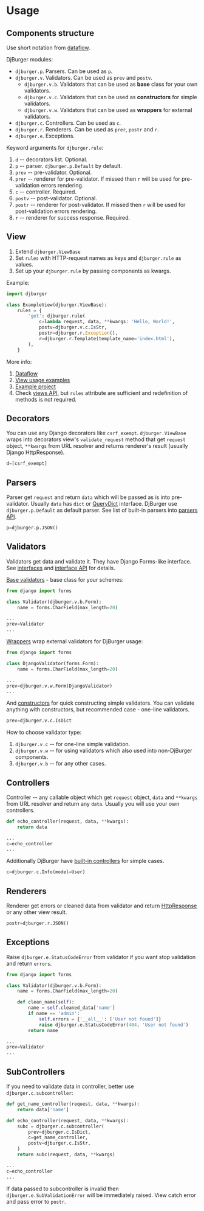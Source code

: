 # Usage

## Components structure

Use short notation from [dataflow](philosophy.html#dataflow).

DjBurger modules:

+ `djburger.p`. Parsers. Can be used as `p`.
+ `djburger.v`. Validators. Can be used as `prev` and `postv`.
  + `djburger.v.b`. Validators that can be used as **base** class for your own validators.
  + `djburger.v.c`. Validators that can be used as **constructors** for simple validators.
  + `djburger.v.w`. Validators that can be used as **wrappers** for external validators.
+ `djburger.c`. Controllers. Can be used as `c`.
+ `djburger.r`. Renderers. Can be used as `prer`, `postr` and `r`.
+ `djburger.e`. Exceptions.

Keyword arguments for `djburger.rule`:

1. `d` -- decorators list. Optional.
1. `p` -- parser. `djburger.p.Default` by default.
1. `prev` -- pre-validator. Optional.
1. `prer` -- renderer for pre-validator. If missed then `r` will be used for pre-validation errors rendering.
1. `c` -- controller. Required.
1. `postv` -- post-validator. Optional.
1. `postr` -- renderer for post-validator. If missed then `r` will be used for post-validation errors rendering.
1. `r` -- renderer for success response. Required.


## View

1. Extend `djburger.ViewBase`
1. Set `rules` with HTTP-request names as keys and `djburger.rule` as values.
1. Set up your `djburger.rule` by passing components as kwargs.

Example:

```python
import djburger

class ExampleView(djburger.ViewBase):
    rules = {
        'get': djburger.rule(
            c=lambda request, data, **kwargs: 'Hello, World!',
            postv=djburger.v.c.IsStr,
            postr=djburger.r.Exception(),
            r=djburger.r.Template(template_name='index.html'),
        ),
    }
```

More info:

1. [Dataflow](philosophy.html#dataflow)
1. [View usage examples](examples.html#view)
1. [Example project](https://github.com/orsinium/djburger/tree/master/example)
1. Сheck [views API](views.html), but `rules` attribute are sufficient and redefinition of methods is not required.


## Decorators

You can use any Django decorators like `csrf_exempt`. `djburger.ViewBase` wraps into decorators view's `validate_request` method that get `request` object, `**kwargs` from URL resolver and returns renderer's result (usually Django HttpResponse).

```python
d=[csrf_exempt]
```


## Parsers

Parser get `request` and return `data` which will be passed as is into pre-validator. Usually `data` has `dict` or [QueryDict](https://docs.djangoproject.com/en/2.0/ref/request-response/#django.http.QueryDict) interface. DjBurger use `djburger.p.Default` as default parser. See list of built-in parsers into [parsers API](parsers.html).

```python
p=djburger.p.JSON()
```


## Validators

Validators get data and validate it. They have Django Forms-like interface. See [interfaces](interfaces.html) and [interface API](validators.html#djburger.validators.bases.IValidator) for details.

[Base validators](validators.html#module-djburger.validators.bases) - base class for your schemes:

```python
from django import forms

class Validator(djburger.v.b.Form):
    name = forms.CharField(max_length=20)

...
prev=Validator
...
```

[Wrappers](validators.html#module-djburger.validators.wrappers) wrap external validators for DjBurger usage:

```python
from django import forms

class DjangoValidator(forms.Form):
    name = forms.CharField(max_length=20)

...
prev=djburger.v.w.Form(DjangoValidator)
...
```

And [constructors](validators.html#module-djburger.validators.constructors) for quick constructing simple validators. You can validate anything with constructors, but recommended case - one-line validators.


```python
prev=djburger.v.c.IsDict
```


How to choose validator type:

1. `djburger.v.c` -- for one-line simple validation.
1. `djburger.v.w` -- for using validators which also used into non-DjBurger components.
1. `djburger.v.b` -- for any other cases.


## Controllers

Controller -- any callable object which get `request` object, `data` and `**kwargs` from URL resolver and return any `data`. Usually you will use your own controllers.

```python
def echo_controller(request, data, **kwargs):
    return data

...
c=echo_controller
...
```

Additionally DjBurger have [built-in controllers](controllers.html) for simple cases.

```python
c=djburger.c.Info(model=User)
```


## Renderers

Renderer get errors or cleaned data from validator and return [HttpResponse](https://docs.djangoproject.com/en/2.0/ref/request-response/#httpresponse-objects) or any other view result.

```python
postr=djburger.r.JSON()
```


## Exceptions

Raise `djburger.e.StatusCodeError` from validator if you want stop validation and return `errors`.

```python
from django import forms

class Validator(djburger.v.b.Form):
    name = forms.CharField(max_length=20)

    def clean_name(self):
        name = self.cleaned_data['name']
        if name == 'admin':
            self.errors = {'__all__': ['User not found']}
            raise djburger.e.StatusCodeError(404, 'User not found')
        return name

...
prev=Validator
...
```


## SubControllers

If you need to validate data in controller, better use `djburger.c.subcontroller`:

```python
def get_name_controller(request, data, **kwargs):
    return data['name']

def echo_controller(request, data, **kwargs):
    subc = djburger.c.subcontroller(
        prev=djburger.c.IsDict,
        c=get_name_controller,
        postv=djburger.c.IsStr,
    )
    return subc(request, data, **kwargs)

...
c=echo_controller
...
```

If data passed to subcontroller is invalid then `djburger.e.SubValidationError` will be immediately raised. View catch error and pass error to `postr`.
